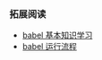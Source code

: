 


### 拓展阅读

- [babel 基本知识学习](https://github.com/niuben/blog/blob/master/babel%E5%9F%BA%E6%9C%AC%E7%9F%A5%E8%AF%86%E5%AD%A6%E4%B9%A0.md)
- [babel 运行流程](https://github.com/niuben/blog/blob/master/babel%E8%BF%90%E8%A1%8C%E6%B5%81%E7%A8%8B.md)
